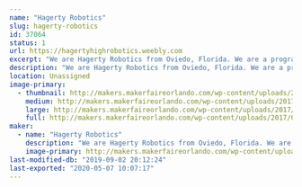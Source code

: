 ```yaml
---
name: "Hagerty Robotics"
slug: hagerty-robotics
id: 37064
status: 1
url: https://hagertyhighrobotics.weebly.com
excerpt: "We are Hagerty Robotics from Oviedo, Florida. We are a program that aims to spread STEM to our community through our three teams that compete in the various competition levels FIRST and VEX has to offer. Last year, our robot took us all the way to the FIRST World Championships where we had a blast competing and learning. We hope to share our robot and the FIRST motto to the next generation of young innovators at Maker Faire Orlando and we can't wait to see you there!"
description: "We are Hagerty Robotics from Oviedo, Florida. We are a program that aims to spread STEM to our community through our three teams that compete in the various competition levels FIRST and VEX has to offer. Last year, with hard work and determination, our robot and engineering notebook took us all the way to the FIRST World Championships in Houston Texas.  At our exhibit, we will be demonstrating our robot(s) around the floor and showcasing our maneuverability, agility, and particle shooting abilities. Guests will have an opportunity to operate the robot and earn a special \"robot drivers license\"."
location: Unassigned
image-primary:
  - thumbnail: http://makers.makerfaireorlando.com/wp-content/uploads/2017/09/Hagerty-1-150x150.jpg
    medium: http://makers.makerfaireorlando.com/wp-content/uploads/2017/09/Hagerty-1.jpg
    large: http://makers.makerfaireorlando.com/wp-content/uploads/2017/09/Hagerty-1.jpg
    full: http://makers.makerfaireorlando.com/wp-content/uploads/2017/09/Hagerty-1.jpg
maker:
  - name: "Hagerty Robotics"
    description: "We are Hagerty Robotics from Oviedo, Florida. We are a program that aims to spread STEM to our community through our three teams that compete in the various competition levels FIRST and VEX has to offer. Last year, our robot took us all the way to the world championships where we placed second. We hope to share our robot and the FIRST motto to the next generation of young innovators."
    image-primary: http://makers.makerfaireorlando.com/wp-content/uploads/2017/09/Hagerty.jpg
last-modified-db: "2019-09-02 20:12:24"
last-exported: "2020-05-07 10:07:17"
---
```

